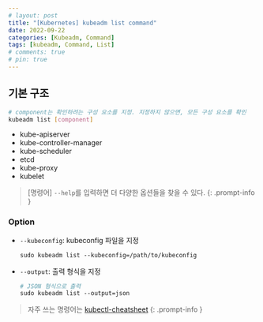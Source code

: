 ```yaml
---
# layout: post
title: "[Kubernetes] kubeadm list command"
date: 2022-09-22
categories: [Kubeadm, Command]
tags: [kubeadm, Command, List]
# comments: true
# pin: true
---
```


## 기본 구조

```bash
# component는 확인하려는 구성 요소를 지정. 지정하지 않으면, 모든 구성 요소를 확인
kubeadm list [component]
```

- kube-apiserver 
- kube-controller-manager 
- kube-scheduler 
- etcd 
- kube-proxy 
- kubelet

> [명령어] `--help`를 입력하면 더 다양한 옵션들을 찾을 수 있다.
{: .prompt-info }

### Option

- `--kubeconfig`: kubeconfig 파일을 지정
    ```bash
    sudo kubeadm list --kubeconfig=/path/to/kubeconfig
    ```

- `--output`: 출력 형식을 지정
    ```bash
    # JSON 형식으로 출력
    sudo kubeadm list --output=json
    ```

> 자주 쓰는 명령어는 [kubectl-cheatsheet](https://kubernetes.io/docs/reference/kubectl/cheatsheet/)
{: .prompt-info }